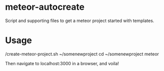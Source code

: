 # meteor-autocreate
Script and supporting files to get a meteor project started with templates.

# Usage
   /create-meteor-project.sh ~/somenewproject
   cd ~/somenewproject
   meteor

Then navigate to localhost:3000 in a browser, and voila!
